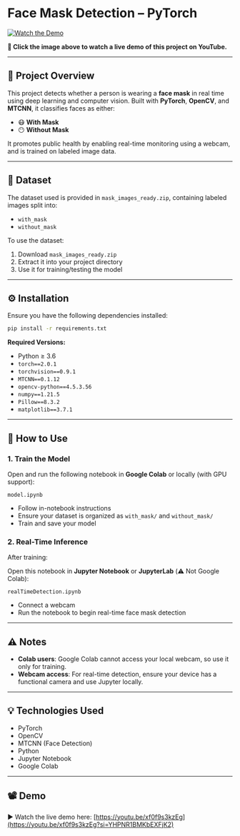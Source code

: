 # Face Mask Detection – PyTorch

[![Watch the Demo](https://img.youtube.com/vi/xf0f9s3kzEg/0.jpg)](https://youtu.be/xf0f9s3kzEg?si=YHPNR1BMKbEXFjK2)

**🎥 Click the image above to watch a live demo of this project on YouTube.**

---

## 🧠 Project Overview

This project detects whether a person is wearing a **face mask** in real time using deep learning and computer vision. Built with **PyTorch**, **OpenCV**, and **MTCNN**, it classifies faces as either:

* 😷 **With Mask**
* 😶 **Without Mask**

It promotes public health by enabling real-time monitoring using a webcam, and is trained on labeled image data.

---

## 📁 Dataset

The dataset used is provided in `mask_images_ready.zip`, containing labeled images split into:

* `with_mask`
* `without_mask`

To use the dataset:

1. Download `mask_images_ready.zip`
2. Extract it into your project directory
3. Use it for training/testing the model

---

## ⚙️ Installation

Ensure you have the following dependencies installed:

```bash
pip install -r requirements.txt
```

**Required Versions:**

* Python ≥ 3.6
* `torch==2.0.1`
* `torchvision==0.9.1`
* `MTCNN==0.1.12`
* `opencv-python==4.5.3.56`
* `numpy==1.21.5`
* `Pillow==8.3.2`
* `matplotlib==3.7.1`

---

## 🚀 How to Use

### 1. Train the Model

Open and run the following notebook in **Google Colab** or locally (with GPU support):

```
model.ipynb
```

* Follow in-notebook instructions
* Ensure your dataset is organized as `with_mask/` and `without_mask/`
* Train and save your model

### 2. Real-Time Inference

After training:

Open this notebook in **Jupyter Notebook** or **JupyterLab** (⚠️ Not Google Colab):

```
realTimeDetection.ipynb
```

* Connect a webcam
* Run the notebook to begin real-time face mask detection

---

## ⚠️ Notes

* **Colab users**: Google Colab cannot access your local webcam, so use it only for training.
* **Webcam access**: For real-time detection, ensure your device has a functional camera and use Jupyter locally.

---

## 💡 Technologies Used

* PyTorch
* OpenCV
* MTCNN (Face Detection)
* Python
* Jupyter Notebook
* Google Colab

---

## 📽 Demo

▶️ Watch the live demo here: [https://youtu.be/xf0f9s3kzEg](https://youtu.be/xf0f9s3kzEg?si=YHPNR1BMKbEXFjK2)


